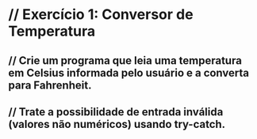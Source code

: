 # // Exercício 1: Conversor de Temperatura
## // Crie um programa que leia uma temperatura em Celsius informada pelo usuário e a converta para Fahrenheit.
## // Trate a possibilidade de entrada inválida (valores não numéricos) usando try-catch.
